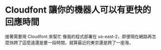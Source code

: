 # Cloudfont 讓你的機器人可以有更快的回應時間

接著需要用 Cloudfont 來幫忙
像我的程式部署在 us-east-2，即便現在網路再怎麼快跨了這麼遠還是要一段時間，就算最近的東京還是跨了一座海，
